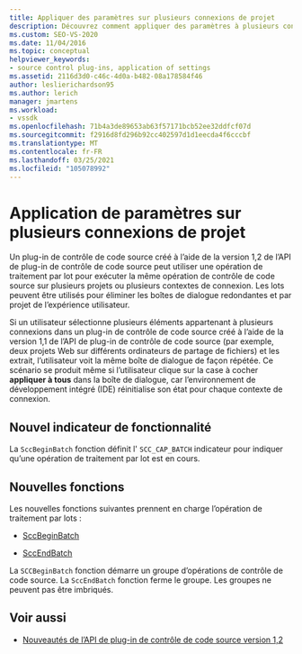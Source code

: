 ```yaml
---
title: Appliquer des paramètres sur plusieurs connexions de projet
description: Découvrez comment appliquer des paramètres à plusieurs connexions de projet à l’aide d’un plug-in de contrôle de code source pour exécuter une opération de traitement par lots.
ms.custom: SEO-VS-2020
ms.date: 11/04/2016
ms.topic: conceptual
helpviewer_keywords:
- source control plug-ins, application of settings
ms.assetid: 2116d3d0-c46c-4d0a-b482-08a178584f46
author: leslierichardson95
ms.author: lerich
manager: jmartens
ms.workload:
- vssdk
ms.openlocfilehash: 71b4a3de89653ab63f57171bcb52ee32ddfcf07d
ms.sourcegitcommit: f2916d8fd296b92cc402597d1d1eecda4f6cccbf
ms.translationtype: MT
ms.contentlocale: fr-FR
ms.lasthandoff: 03/25/2021
ms.locfileid: "105078992"
---
```

# <a name="application-of-settings-across-multiple-project-connections"></a>Application de paramètres sur plusieurs connexions de projet
Un plug-in de contrôle de code source créé à l’aide de la version 1,2 de l’API de plug-in de contrôle de code source peut utiliser une opération de traitement par lot pour exécuter la même opération de contrôle de code source sur plusieurs projets ou plusieurs contextes de connexion. Les lots peuvent être utilisés pour éliminer les boîtes de dialogue redondantes et par projet de l’expérience utilisateur.

 Si un utilisateur sélectionne plusieurs éléments appartenant à plusieurs connexions dans un plug-in de contrôle de code source créé à l’aide de la version 1,1 de l’API de plug-in de contrôle de code source (par exemple, deux projets Web sur différents ordinateurs de partage de fichiers) et les extrait, l’utilisateur voit la même boîte de dialogue de façon répétée. Ce scénario se produit même si l’utilisateur clique sur la case à cocher **appliquer à tous** dans la boîte de dialogue, car l’environnement de développement intégré (IDE) réinitialise son état pour chaque contexte de connexion.

## <a name="new-capability-flag"></a>Nouvel indicateur de fonctionnalité
 La `SccBeginBatch` fonction définit l' `SCC_CAP_BATCH` indicateur pour indiquer qu’une opération de traitement par lot est en cours.

## <a name="new-functions"></a>Nouvelles fonctions
Les nouvelles fonctions suivantes prennent en charge l’opération de traitement par lots :

- [SccBeginBatch](../../extensibility/sccbeginbatch-function.md)

- [SccEndBatch](../../extensibility/sccendbatch-function.md)

La `SCCBeginBatch` fonction démarre un groupe d’opérations de contrôle de code source. La `SccEndBatch` fonction ferme le groupe. Les groupes ne peuvent pas être imbriqués.

## <a name="see-also"></a>Voir aussi
- [Nouveautés de l’API de plug-in de contrôle de code source version 1,2](../../extensibility/internals/what-s-new-in-the-source-control-plug-in-api-version-1-2.md)
